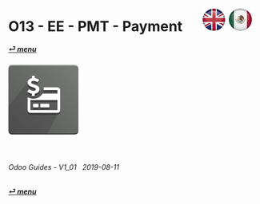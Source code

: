 # O13 - EE - PMT - Payment &nbsp;&nbsp;&nbsp;&nbsp; [![en-uk](/doc/img/flg/en-uk-flg-btn-sml.png)](/en-uk/o13/ee/pmt/en-uk-o13-ee-pmt-guides.md) [ ![es-mx](/doc/img/flg/es-mx-flg-btn-sml.png)](/es-mx/o13/ee/pmt/es-mx-o13-ee-pmt-guides.md)
#### [_&#x23CE; menu_](/en-uk/o13/ee/en-uk-o13-ee-guides-menu.md "Back to EE menu")  
### ![pmt](/doc/img/app/big/pmt.png)
[ⱽ¹²³⁴⁵⁶⁷⁸⁹⁰⁻]: # (ⱽ¹²³⁴⁵⁶⁷⁸⁹⁰⁻)

<br>

###### Odoo Guides - V1_01 &nbsp; 2019-08-11  
**[_&#x23CE; menu_](/en-uk/o13/ee/en-uk-o13-ee-guides-menu.md)**  
